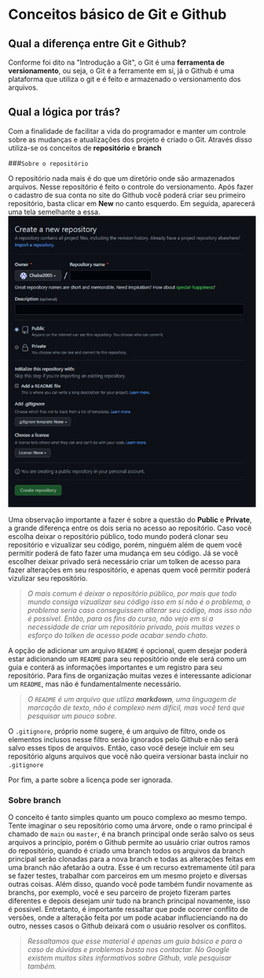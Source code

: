 # Conceitos básico de Git e Github

## Qual a diferença entre Git e Github?

Conforme foi dito na "Introdução a Git", o Git é uma **ferramenta de versionamento**, ou seja, o Git é a ferramente em si, já o Github é uma plataforma que utiliza o git e é feito e armazenado o versionamento dos arquivos.

## Qual a lógica por trás?

Com a finalidade de facilitar a vida do programador e manter um controle sobre as mudanças e atualizações dos projeto é criado o Git. Através disso utiliza-se os conceitos de **repositório** e **branch**

###`Sobre o repositório`

O repositório nada mais é do que um diretório onde são armazenados arquivos. Nesse repositório é feito o controle do versionamento. Após fazer o cadastro de sua conta no site do Github você poderá criar seu primeiro repositório, basta clicar em **New** no canto esquerdo. Em seguida, aparecerá uma tela semelhante a essa.
![](img/TelaRepo.jpg)

Uma observação importante a fazer é sobre a questão do **Public** e **Private**, a grande diferença entre os dois seria no acesso ao repositório. Caso você escolha deixar o repositório público, todo mundo poderá clonar seu repositório e vizualizar seu código, porém, ninguém além de quem você permitir poderá de fato fazer uma mudança em seu código. Já se você escolher deixar privado será necessário criar um tolken de acesso para fazer alterações em seu respositório, e apenas quem você permitir poderá vizulizar seu repositório.

> *O mais comum é deixar o repositório público, por mais que todo mundo consiga vizualizar seu código isso em si não é o problema, o problema seria caso conseguissem alterar seu código, mas isso não é possível. Então, para os fins do curso, não vejo em si a necessidade de criar um repositório privado, pois muitas vezes o esforço do tolken de acesso pode acabar sendo chato.*

A opção de adicionar um arquivo `README` é opcional, quem desejar poderá estar adicionando um `README` para seu repositório onde ele será como um guia e conterá as informações importantes e um registro para seu repositório. Para fins de organização muitas vezes é interessante adicionar um `README`, mas não é fundamentalmente necessário.

> *O `README` é um arquivo que utliza **markdown**, uma linguagem de marcação de texto, não é complexo nem difícil, mas você terá que pesquisar um pouco sobre.*

O `.gitignore`, próprio nome sugere, é um arquivo de filtro, onde os elementos inclusos nesse filtro serão ignorados pelo Github e não será salvo esses tipos de arquivos. Então, caso você deseje incluir em seu repositório alguns arquivos que você não queira versionar basta incluir no `.gitignore`

Por fim, a parte sobre a licença pode ser ignorada. 

### Sobre branch

O conceito é tanto simples quanto um pouco complexo ao mesmo tempo. Tente imaginar o seu repositório como uma árvore, onde o ramo principal é chamado de `main` ou `master`, é na branch principal onde serão salvo os seus arquivos a princípio, porém o Github permite ao usuário criar outros ramos do repositório, quando é criado uma branch todos os arquivos da branch principal serão clonadas para a nova branch e todas as alterações feitas em uma branch não afetarão a outra. Esse é um recurso extremamente útil para se fazer testes, trabalhar com parceiros em um mesmo projeto e diversas outras coisas. Além disso, quando você pode também fundir novamente as branchs, por exemplo, você e seu parceiro de projeto fizeram partes diferentes e depois desejam unir tudo na branch principal novamente, isso é possivel. Entretanto, é importante ressaltar que pode ocorrer conflito de versões, onde a alteração feita por um pode acabar influcienciando na do outro, nesses casos o Github deixará com o usuário resolver os conflitos.

> *Ressaltamos que esse material é apenas um guia básico e para o caso de dúvidas e problemas basta nos contactar. No Google existem muitos sites informativos sobre Github, vale pesquisar também.*

